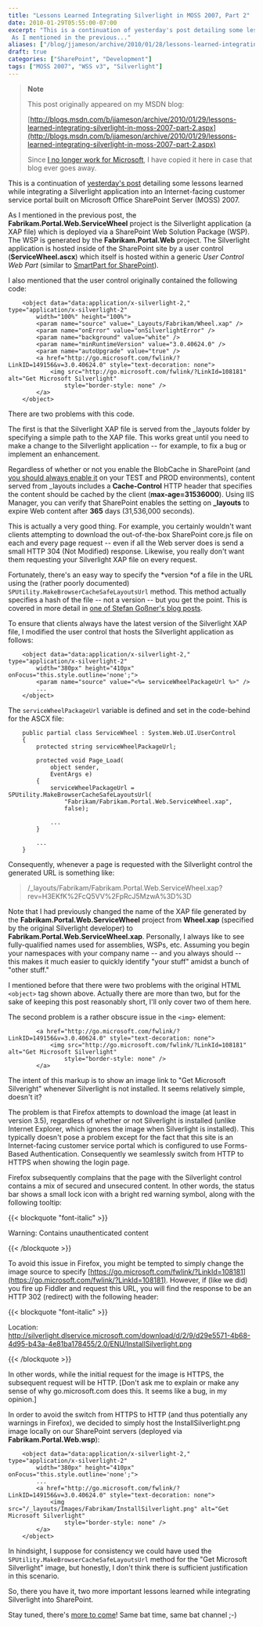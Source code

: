 ```yaml
---
title: "Lessons Learned Integrating Silverlight in MOSS 2007, Part 2"
date: 2010-01-29T05:55:00-07:00
excerpt: "This is a continuation of yesterday's post detailing some lessons learned while integrating a Silverlight application into an Internet-facing customer service portal built on Microsoft Office SharePoint Server (MOSS) 2007. 
 As I mentioned in the previous..."
aliases: ["/blog/jjameson/archive/2010/01/28/lessons-learned-integrating-silverlight-in-moss-2007-part-2.aspx", "/blog/jjameson/archive/2010/01/29/lessons-learned-integrating-silverlight-in-moss-2007-part-2.aspx"]
draft: true
categories: ["SharePoint", "Development"]
tags: ["MOSS 2007", "WSS v3", "Silverlight"]
---
```


> **Note**
>
> This post originally appeared on my MSDN blog:
>
> [http://blogs.msdn.com/b/jjameson/archive/2010/01/29/lessons-learned-integrating-silverlight-in-moss-2007-part-2.aspx](http://blogs.msdn.com/b/jjameson/archive/2010/01/29/lessons-learned-integrating-silverlight-in-moss-2007-part-2.aspx)
>
> Since [I no longer work for Microsoft](/blog/jjameson/2011/09/02/last-day-with-microsoft), I have copied it here in case that blog ever goes away.

This is a continuation of [yesterday's post](/blog/jjameson/2010/01/28/lessons-learned-integrating-silverlight-in-moss-2007-part-1) detailing some lessons learned while integrating a Silverlight application into an Internet-facing customer service portal built on Microsoft Office SharePoint Server (MOSS) 2007.

As I mentioned in the previous post, the **Fabrikam.Portal.Web.ServiceWheel** project is the Silverlight application (a XAP file) which is deployed via a SharePoint Web Solution Package (WSP). The WSP is generated by the **Fabrikam.Portal.Web** project. The Silverlight application is hosted inside of the SharePoint site by a user control (**ServiceWheel.ascx**) which itself is hosted within a generic *User Control Web Part* (similar to [SmartPart for SharePoint](http://www.codeplex.com/smartpart)).

I also mentioned that the user control originally contained the following code:

```
    <object data="data:application/x-silverlight-2," type="application/x-silverlight-2"
        width="100%" height="100%">
        <param name="source" value="_Layouts/Fabrikam/Wheel.xap" />
        <param name="onError" value="onSilverlightError" />
        <param name="background" value="white" />
        <param name="minRuntimeVersion" value="3.0.40624.0" />
        <param name="autoUpgrade" value="true" />
        <a href="http://go.microsoft.com/fwlink/?LinkID=149156&v=3.0.40624.0" style="text-decoration: none">
            <img src="http://go.microsoft.com/fwlink/?LinkId=108181" alt="Get Microsoft Silverlight"
                style="border-style: none" />
        </a>
    </object>
```

There are two problems with this code.

The first is that the Silverlight XAP file is served from the \_layouts folder by specifying a simple path to the XAP file. This works great until you need to make a change to the Silverlight application -- for example, to fix a bug or implement an enhancement.

Regardless of whether or not you enable the BlobCache in SharePoint (and [you should always enable it](/blog/jjameson/2009/03/27/always-enable-disk-based-caching-in-moss-2007) on your TEST and PROD environments), content served from \_layouts includes a **Cache-Control** HTTP header that specifies the content should be cached by the client (**max-age=31536000**). Using IIS Manager, you can verify that SharePoint enables the setting on **\_layouts** to expire Web content after **365** days (31,536,000 seconds).

This is actually a very good thing. For example, you certainly wouldn't want clients attempting to download the out-of-the-box SharePoint core.js file on each and every page request -- even if all the Web server does is send a small HTTP 304 (Not Modified) response. Likewise, you really don't want them requesting your Silverlight XAP file on every request.

Fortunately, there's an easy way to specify the *version *of a file in the URL using the (rather poorly documented) ` SPUtility.MakeBrowserCacheSafeLayoutsUrl` method. This method actually specifies a hash of the file -- not a version -- but you get the point. This is covered in more detail in [one of Stefan Goßner's blog posts](http://blogs.technet.com/stefan_gossner/archive/2009/04/08/how-to-create-a-browser-cache-save-url-to-a-javascript-or-css-file-in-sharepoint.aspx).

To ensure that clients always have the latest version of the Silverlight XAP file, I modified the user control that hosts the Silverlight application as follows:

```
    <object data="data:application/x-silverlight-2," type="application/x-silverlight-2"
        width="380px" height="410px" onFocus="this.style.outline='none';">
        <param name="source" value="<%= serviceWheelPackageUrl %>" />
        ...
    </object>
```

The `serviceWheelPackageUrl` variable is defined and set in the code-behind for the ASCX file:

```
    public partial class ServiceWheel : System.Web.UI.UserControl
    {
        protected string serviceWheelPackageUrl;

        protected void Page_Load(
            object sender,
            EventArgs e)
        {
            serviceWheelPackageUrl = SPUtility.MakeBrowserCacheSafeLayoutsUrl(
                "Fabrikam/Fabrikam.Portal.Web.ServiceWheel.xap",
                false);

            ...
        }

        ...
    }
```

Consequently, whenever a page is requested with the Silverlight control the generated URL is something like:

> /\_layouts/Fabrikam/Fabrikam.Portal.Web.ServiceWheel.xap?rev=H3EKfK%2FcQ5VV%2FpRcJ5MzwA%3D%3D

Note that I had previously changed the name of the XAP file generated by the **Fabrikam.Portal.Web.ServiceWheel** project from **Wheel.xap** (specified by the original Silverlight developer) to **Fabrikam.Portal.Web.ServiceWheel.xap**. Personally, I always like to see fully-qualified names used for assemblies, WSPs, etc. Assuming you begin your namespaces with your company name -- and you always should -- this makes it much easier to quickly identify "your stuff" amidst a bunch of "other stuff."

I mentioned before that there were two problems with the original HTML `<object>` tag shown above. Actually there are more than two, but for the sake of keeping this post reasonably short, I'll only cover two of them here.

The second problem is a rather obscure issue in the `<img>` element:

```
        <a href="http://go.microsoft.com/fwlink/?LinkID=149156&v=3.0.40624.0" style="text-decoration: none">
            <img src="http://go.microsoft.com/fwlink/?LinkId=108181" alt="Get Microsoft Silverlight"
                style="border-style: none" />
        </a>
```

The intent of this markup is to show an image link to "Get Microsoft Silveright" whenever Silverlight is not installed. It seems relatively simple, doesn't it?

The problem is that Firefox attempts to download the image (at least in version 3.5), regardless of whether or not Silverlight is installed (unlike Internet Explorer, which ignores the image when Silverlight is installed). This typically doesn't pose a problem except for the fact that this site is an Internet-facing customer service portal which is configured to use Forms-Based Authentication. Consequently we seamlessly switch from HTTP to HTTPS when showing the login page.

Firefox subsequently complains that the page with the Silverlight control contains a mix of secured and unsecured content. In other words, the status bar shows a small lock icon with a bright red warning symbol, along with the following tooltip:

{{< blockquote "font-italic" >}}

Warning: Contains unauthenticated content

{{< /blockquote >}}

To avoid this issue in Firefox, you might be tempted to simply change the image source to specify [https://go.microsoft.com/fwlink/?LinkId=108181](https://go.microsoft.com/fwlink/?LinkId=108181). However, if (like we did) you fire up Fiddler and request this URL, you will find the response to be an HTTP 302 (redirect) with the following header:

{{< blockquote "font-italic" >}}

Location: http://silverlight.dlservice.microsoft.com/download/d/2/9/d29e5571-4b68-4d95-b43a-4e81ba178455/2.0/ENU/InstallSilverlight.png

{{< /blockquote >}}

In other words, while the initial request for the image is HTTPS, the subsequent request will be HTTP. [Don't ask me to explain or make any sense of why go.microsoft.com does this. It seems like a bug, in my opinion.]

In order to avoid the switch from HTTPS to HTTP (and thus potentially any warnings in Firefox), we decided to simply host the InstallSilverlight.png image locally on our SharePoint servers (deployed via **Fabrikam.Portal.Web.wsp**):

```
    <object data="data:application/x-silverlight-2," type="application/x-silverlight-2"
        width="380px" height="410px" onFocus="this.style.outline='none';">
        ...
        <a href="http://go.microsoft.com/fwlink/?LinkID=149156&v=3.0.40624.0" style="text-decoration: none">
            <img src="/_layouts/Images/Fabrikam/InstallSilverlight.png" alt="Get Microsoft Silverlight"
                style="border-style: none" />
        </a>
    </object>
```

In hindsight, I suppose for consistency we could have used the ` SPUtility.MakeBrowserCacheSafeLayoutsUrl` method for the "Get Microsoft Silverlight" image, but honestly, I don't think there is sufficient justification in this scenario.

So, there you have it, two more important lessons learned while integrating Silverlight into SharePoint.

Stay tuned, there's [more to come](/blog/jjameson/2010/01/30/lessons-learned-integrating-silverlight-in-moss-2007-part-3)! Same bat time, same bat channel ;-)

